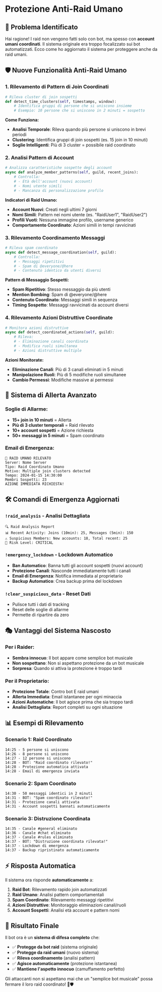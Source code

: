 # Protezione Anti-Raid Umano

## 🎯 **Problema Identificato**

Hai ragione! I raid non vengono fatti solo con bot, ma spesso con **account umani coordinati**. Il sistema originale era troppo focalizzato sui bot automatizzati. Ecco come ho aggiornato il sistema per proteggere anche da raid umani.

## 🛡️ **Nuove Funzionalità Anti-Raid Umano**

### **1. Rilevamento di Pattern di Join Coordinati**

```python
# Rileva cluster di join sospetti
def detect_time_clusters(self, timestamps, window):
    # Identifica gruppi di persone che si uniscono insieme
    # Esempio: 10 persone che si uniscono in 2 minuti = sospetto
```

**Come Funziona:**
- **Analisi Temporale**: Rileva quando più persone si uniscono in brevi periodi
- **Clustering**: Identifica gruppi di join sospetti (es. 15 join in 10 minuti)
- **Soglie Intelligenti**: Più di 3 cluster = possibile raid coordinato

### **2. Analisi Pattern di Account**

```python
# Analizza caratteristiche sospette degli account
async def analyze_member_patterns(self, guild, recent_joins):
    # Controlla:
    # - Età dell'account (nuovi account)
    # - Nomi utente simili
    # - Mancanza di personalizzazione profilo
```

**Indicatori di Raid Umano:**
- **Account Nuovi**: Creati negli ultimi 7 giorni
- **Nomi Simili**: Pattern nei nomi utente (es. "RaidUser1", "RaidUser2")
- **Profili Vuoti**: Nessuna immagine profilo, username generico
- **Comportamento Coordinato**: Azioni simili in tempi ravvicinati

### **3. Rilevamento Coordinamento Messaggi**

```python
# Rileva spam coordinato
async def detect_message_coordination(self, guild):
    # Controlla:
    # - Messaggi ripetitivi
    # - Spam di @everyone/@here
    # - Contenuto identico da utenti diversi
```

**Pattern di Messaggio Sospetti:**
- **Spam Ripetitivo**: Stesso messaggio da più utenti
- **Mention Bombing**: Spam di @everyone/@here
- **Contenuto Coordinato**: Messaggi simili in sequenza
- **Timing Sospetto**: Messaggi ravvicinati da account diversi

### **4. Rilevamento Azioni Distruttive Coordinate**

```python
# Monitora azioni distruttive
async def detect_coordinated_actions(self, guild):
    # Rileva:
    # - Eliminazione canali coordinata
    # - Modifica ruoli simultanea
    # - Azioni distruttive multiple
```

**Azioni Monitorate:**
- **Eliminazione Canali**: Più di 3 canali eliminati in 5 minuti
- **Manipolazione Ruoli**: Più di 5 modifiche ruoli simultanee
- **Cambio Permessi**: Modifiche massive ai permessi

## 🚨 **Sistema di Allerta Avanzato**

### **Soglie di Allarme:**
- **15+ join in 10 minuti** = Allerta
- **Più di 3 cluster temporali** = Raid rilevato
- **10+ account sospetti** = Azione richiesta
- **50+ messaggi in 5 minuti** = Spam coordinato

### **Email di Emergenza:**
```
🚨 RAID UMANO RILEVATO
Server: Nome Server
Tipo: Raid Coordinato Umano
Motivo: Multiple join clusters detected
Tempo: 2024-01-15 14:30:00
Membri Sospetti: 23
AZIONE IMMEDIATA RICHIESTA!
```

## 🛠️ **Comandi di Emergenza Aggiornati**

### **`!raid_analysis`** - Analisi Dettagliata
```
🔍 Raid Analysis Report
📊 Recent Activity: Joins (10min): 25, Messages (5min): 150
⚠️ Suspicious Members: New accounts: 18, Total recent: 25
🚨 Risk Level: CRITICAL
```

### **`!emergency_lockdown`** - Lockdown Automatico
- **Ban Automatico**: Banna tutti gli account sospetti (nuovi account)
- **Protezione Canali**: Nasconde immediatamente tutti i canali
- **Email di Emergenza**: Notifica immediata al proprietario
- **Backup Automatico**: Crea backup prima del lockdown

### **`!clear_suspicious_data`** - Reset Dati
- Pulisce tutti i dati di tracking
- Reset delle soglie di allarme
- Permette di ripartire da zero

## 🎭 **Vantaggi del Sistema Nascosto**

### **Per i Raider:**
- **Sembra innocuo**: Il bot appare come semplice bot musicale
- **Non sospettano**: Non si aspettano protezione da un bot musicale
- **Sorpresa**: Quando si attiva la protezione è troppo tardi

### **Per il Proprietario:**
- **Protezione Totale**: Contro bot E raid umani
- **Allerta Immediata**: Email istantanee per ogni minaccia
- **Azioni Automatiche**: Il bot agisce prima che sia troppo tardi
- **Analisi Dettagliata**: Report completi su ogni situazione

## 📊 **Esempi di Rilevamento**

### **Scenario 1: Raid Coordinato**
```
14:25 - 5 persone si uniscono
14:26 - 8 persone si uniscono  
14:27 - 12 persone si uniscono
14:28 - BOT: "Raid coordinato rilevato!"
14:28 - Protezione automatica attivata
14:28 - Email di emergenza inviata
```

### **Scenario 2: Spam Coordinato**
```
14:30 - 50 messaggi identici in 2 minuti
14:31 - BOT: "Spam coordinato rilevato!"
14:31 - Protezione canali attivata
14:31 - Account sospetti bannati automaticamente
```

### **Scenario 3: Distruzione Coordinata**
```
14:35 - Canale #general eliminato
14:36 - Canale #chat eliminato
14:37 - Canale #rules eliminato
14:37 - BOT: "Distruzione coordinata rilevata!"
14:37 - Lockdown di emergenza
14:37 - Backup ripristinato automaticamente
```

## ⚡ **Risposta Automatica**

Il sistema ora risponde **automaticamente** a:

1. **Raid Bot**: Rilevamento rapido join automatizzati
2. **Raid Umano**: Analisi pattern comportamentali
3. **Spam Coordinato**: Rilevamento messaggi ripetitivi
4. **Azioni Distruttive**: Monitoraggio eliminazioni canali/ruoli
5. **Account Sospetti**: Analisi età account e pattern nomi

## 🎯 **Risultato Finale**

Il bot ora è un **sistema di difesa completo** che:

- ✅ **Protegge da bot raid** (sistema originale)
- ✅ **Protegge da raid umani** (nuovo sistema)
- ✅ **Rileva coordinamento** (analisi pattern)
- ✅ **Agisce automaticamente** (protezione istantanea)
- ✅ **Mantiene l'aspetto innocuo** (camuffamento perfetto)

Gli attaccanti non si aspettano mai che un "semplice bot musicale" possa fermare il loro raid coordinato! 🎵🛡️
